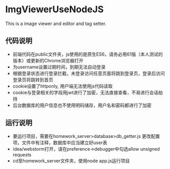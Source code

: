 # ImgViewerUseNodeJS
This is a image viewer and editor and tag setter.
## 代码说明
* 前端代码在public文件夹，js使用的是原生ES6，请务必用61版（本人测试的版本）或更新的Chrome浏览器打开
* 为username设置过期时间，到期无法自动登录
* 根据登录状态进行登录拦截，未登录访问任意页面将跳到登录页，登录后访问登录页将跳转到首页
* cookie设置了httponly, 用户端无法使用js代码读取
* cookie与登录相关的字段用jwt进行了加密，无法直接查看，不易进行会话劫持
* 后台数据库的用户信息也不使用明码储存，用户名和密码都进行了加密
## 运行说明
* 要运行项目，需要在homework_server>database>db_getter.js 更改配置项，文件中有注释，数据库中应当建立好user表
* idea/webstorm打开，请在preference->debugger中勾选allow unsigned requests
* cd至homework_server文件夹，使用node app.js运行项目
